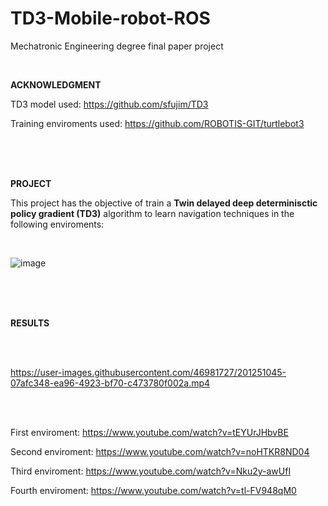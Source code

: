 # TD3-Mobile-robot-ROS

Mechatronic Engineering degree final paper project 

</br>

<b> ACKNOWLEDGMENT </b>

TD3 model used: https://github.com/sfujim/TD3


Training enviroments used: https://github.com/ROBOTIS-GIT/turtlebot3


</br>
</br>
</br>

<b>PROJECT</b>

This project has the objective of train a <b>Twin delayed deep determinisctic policy gradient (TD3)</b> algorithm to learn navigation techniques in the following enviroments:

</br>

![image](https://user-images.githubusercontent.com/46981727/201249071-f3c682b2-306c-4fef-8313-55e1cf8056b0.png)

</br>
</br>
</br>

<b>RESULTS</b>

</br>
</br>



https://user-images.githubusercontent.com/46981727/201251045-07afc348-ea96-4923-bf70-c473780f002a.mp4




</br>
</br>

First enviroment: https://www.youtube.com/watch?v=tEYUrJHbvBE

Second enviroment: https://www.youtube.com/watch?v=noHTKR8ND04

Third enviroment: https://www.youtube.com/watch?v=Nku2y-awUfI

Fourth enviroment: https://www.youtube.com/watch?v=tl-FV948qM0

